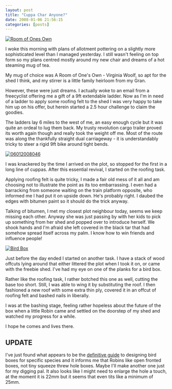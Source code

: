 ```yaml
---
layout: post
title: "Cuppa Char Anyone?"
date: 2008-01-06 21:56:15
categories: [posts]
---
```


[![Room of Ones Own](http://farm3.static.flickr.com/2277/2172114411_130d3b5a84_m.jpg)](http://www.flickr.com/photos/warriorwomen/2172114411/)

I woke this morning with plans of allotment pottering on a slightly more sophisticated level than I managed yesterday. I still wasn't feeling on top form so my plans centred mostly around my new chair and dreams of a hot steaming mug of tea.

My mug of choice was A Room of One's Own - Virginia Woolf, so apt for the shed I think, and my stirrer is a little family heirloom from my Gran.

However, these were just dreams. I actually woke to an email from a freecyclist offering me a gift of a 9ft extendable ladder. Now as I'm in need of a ladder to apply some roofing felt to the shed I was very happy to take him up on his offer, but herein started a 2.5 hour challenge to claim the goodies.

The ladders lay 6 miles to the west of me, an easy enough cycle but it was quite an ordeal to lug them back. My trusty revolution cargo trailer proved its worth again though and really took the weight off me. Most of the route was along the thankfully straight dual carriageway - it is understandably tricky to steer a rigid 9ft bike around tight bends.

[![06012008046](http://farm3.static.flickr.com/2291/2172111281_0d3b77182e.jpg)](http://www.flickr.com/photos/warriorwomen/2172111281/)

I was knackered by the time I arrived on the plot, so stopped for the first in a long line of cuppas. After this essential revival, I started on the roofing task.

Applying roofing felt is quite tricky, I made a fair old mess of it all and am choosing not to illustrate the point as its too embarrassing. I even had a barracking from someone waiting on the train platform opposite, who informed me I had put it on upside down. He's probably right. I daubed the edges with bitumen paint so it should do the trick anyway.

Talking of bitumen, I met my closest plot neighbour today, seems we keep missing each other. Anyway she was just passing by with her kids to pick up something from her shed and popped over to introduce herself. We shook hands and I'm afraid she left covered in the black tar that had somehow spread itself across my palm. I know how to win friends and influence people!

[![Bird Box](http://farm3.static.flickr.com/2148/2172907774_de0e07887e_m.jpg)](http://www.flickr.com/photos/warriorwomen/2172907774/)

Just before the day ended I started on another task. I have a stack of wood offcuts lying around that either littered the plot when I took it on, or came with the freebie shed. I've had my eye on one of the planks for a bird box.

Rather like the roofing task, I rather botched this one as well, cutting the base too short. Still, I was able to wing it by substituting the roof. I then fashioned a new roof with some extra thin ply, covered it in an offcut of roofing felt and bashed nails in liberally.

I was at the bashing stage, feeling rather hopeless about the future of the box when a little Robin came and settled on the doorstep of my shed and watched my progress for a while.

I hope he comes and lives there.

## UPDATE

I've just found what appears to be the [definitive guide](http://www.bto.org/notices/nestbox.pdf) to designing bird boxes for specific species and it informs me that Robins like open fronted boxes, not tiny squeeze threw hole boxes. Maybe I'll make another one just for my digging pal. It also looks like I might need to enlarge the hole a touch, at the moment it is 22mm but it seems that even tits like a minimum of 25mm.
